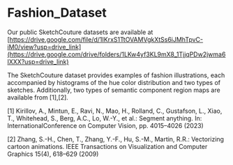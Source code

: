 # Fashion_Dataset
Our public SketchCouture datasets are available at [https://drive.google.com/file/d/1IKrxS1TtOVAMVgkXtSs6iJMhTpvC-iM0/view?usp=drive_link](https://drive.google.com/drive/folders/1LKw4yf3KL9mX8_1TjjqPDw2jwma6IXXX?usp=drive_link)


The SketchCouture dataset provides examples of fashion illustrations, each accompanied by histograms of the hue color distribution and two types of sketches. Additionally, two types of semantic component region maps are available from [1],[2].

[1] Kirillov, A., Mintun, E., Ravi, N., Mao, H., Rolland, C., Gustafson, L., Xiao, T., Whitehead, S., Berg, A.C., Lo, W.-Y., et al.: Segment anything. In: InternationalConference on Computer Vision, pp. 4015–4026 (2023)

[2]  Zhang, S.-H., Chen, T., Zhang, Y.-F., Hu, S.-M., Martin, R.R.: Vectorizing cartoon animations. IEEE Transactions on Visualization and Computer Graphics 15(4), 618–629 (2009)
